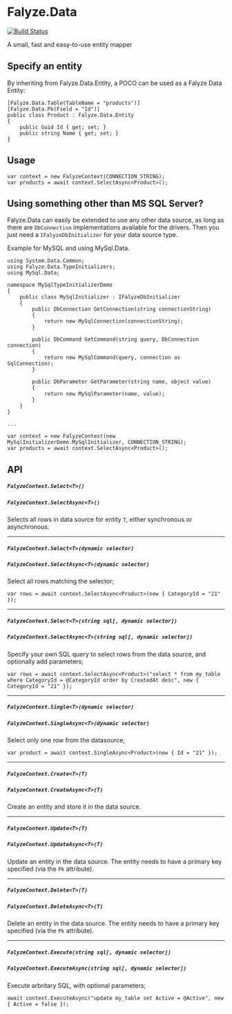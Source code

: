 # Falyze.Data

[![Build Status](https://travis-ci.org/WelcomWeb/Falyze.Data.svg?branch=master)](https://travis-ci.org/WelcomWeb/Falyze.Data)

A small, fast and easy-to-use entity mapper

## Specify an entity

By inheriting from Falyze.Data.Entity, a POCO can be used as a Falyze Data Entity:

    [Falyze.Data.Table(TableName = "products")]
	[Falyze.Data.Pk(Field = "Id")]
    public class Product : Falyze.Data.Entity
	{
		public Guid Id { get; set; }
		public string Name { get; set; }
	}
	
## Usage

    var context = new FalyzeContext(CONNECTION_STRING);
	var products = await context.SelectAsync<Product>();

## Using something other than MS SQL Server?

Falyze.Data can easily be extended to use any other data source, as long as there are `DbConnection` implementations available for the drivers. Then you just need a `IFalyzeDbInitializer` for your data source type.

Example for MySQL and using MySql.Data.

    using System.Data.Common;
	using Falyze.Data.TypeInitializers;
    using MySql.Data;
	
    namespace MySqlTypeInitializerDemo
    {
        public class MySqlInitializer : IFalyzeDbInitializer
        {
            public DbConnection GetConnection(string connectionString)
            {
                return new MySqlConnection(connectionString);
            }

            public DbCommand GetCommand(string query, DbConnection connection)
            {
                return new MySqlCommand(query, connection as SqlConnection);
            }

            public DbParameter GetParameter(string name, object value)
            {
                return new MySqlParameter(name, value);
            }
        }
    }
	
	...
	
	var context = new FalyzeContext(new MySqlInitializerDemo.MySqlInitializer, CONNECTION_STRING);
	var products = await context.SelectAsync<Product>();
	
	
## API

##### `FalyzeContext.Select<T>()`
##### `FalyzeContext.SelectAsync<T>()`

Selects all rows in data source for entity `T`, either synchronous or asynchronous.

---

##### `FalyzeContext.Select<T>(dynamic selector)`
##### `FalyzeContext.SelectAsync<T>(dynamic selector)`

Select all rows matching the selector;

    var rows = await context.SelectAsync<Product>(new { CategoryId = "21" });

---

##### `FalyzeContext.Select<T>(string sql[, dynamic selector])`
##### `FalyzeContext.SelectAsync<T>(string sql[, dynamic selector])`

Specify your own SQL query to select rows from the data source, and optionally add parameters;

    var rows = await context.SelectAsync<Product>("select * from my_table where CategoryId = @CategoryId order by CreatedAt desc", new { CategoryId = "21" });

---

##### `FalyzeContext.Single<T>(dynamic selector)`
##### `FalyzeContext.SingleAsync<T>(dynamic selector)`

Select only one row from the datasource;

    var product = await context.SingleAsync<Product>(new { Id = "21" });
---

##### `FalyzeContext.Create<T>(T)`
##### `FalyzeContext.CreateAsync<T>(T)`

Create an entity and store it in the data source.

---

##### `FalyzeContext.Update<T>(T)`
##### `FalyzeContext.UpdateAsync<T>(T)`

Update an entity in the data source. The entity needs to have a primary key specified (via the `Pk` attribute).

---

##### `FalyzeContext.Delete<T>(T)`
##### `FalyzeContext.DeleteAsync<T>(T)`

Delete an entity in the data source. The entity needs to have a primary key specified (via the `Pk` attribute).

---

##### `FalyzeContext.Execute(string sql[, dynamic selector])`
##### `FalyzeContext.ExecuteAsync(string sql[, dynamic selector])`

Execute arbritary SQL, with optional parameters;

    await context.ExecuteAsync("update my_table set Active = @Active", new { Active = false });